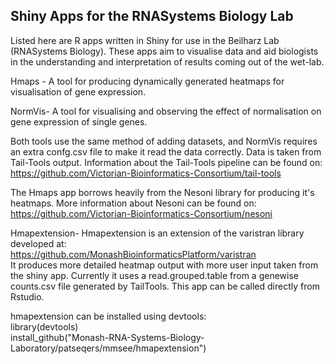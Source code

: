 
## Shiny Apps for the RNASystems Biology Lab

Listed here are R  apps written in Shiny for use in the Beilharz Lab (RNASystems Biology).
These apps aim to visualise data and aid biologists in the understanding and interpretation of results coming out of the wet-lab. 

Hmaps - 
A tool for producing dynamically generated heatmaps for visualisation of gene expression.

NormVis-
A tool for visualising and observing the effect of normalisation on gene expression of single genes.

Both tools use the same method of adding datasets, and NormVis requires an extra confg.csv file to make it read the data correctly.
Data is taken from Tail-Tools output. Information about the Tail-Tools pipeline can be found on: <br>
https://github.com/Victorian-Bioinformatics-Consortium/tail-tools

The Hmaps app borrows heavily from the Nesoni library for producing it's heatmaps. More information about Nesoni can be found on: <br>
https://github.com/Victorian-Bioinformatics-Consortium/nesoni

Hmapextension- 
Hmapextension is an extension of the varistran library developed at:<br>
https://github.com/MonashBioinformaticsPlatform/varistran <br>
It produces more detailed heatmap output with more user input taken from the shiny app. 
Currently it uses a read.grouped.table from a genewise counts.csv file generated by TailTools.
This app can be called directly from Rstudio.

hmapextension can be installed using devtools:<br>
library(devtools)<br>
install_github("Monash-RNA-Systems-Biology-Laboratory/patseqers/mmsee/hmapextension")
